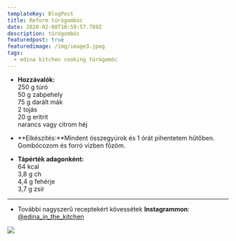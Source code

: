 ```yaml
---
templateKey: BlogPost
title: Reform túrógombóc
date: 2020-02-08T16:59:57.789Z
description: túrógombóc
featuredpost: true
featuredimage: /img/image3.jpeg
tags:
  - edina kitchen cooking túrógomóc
---
```

* **Hozzávalók:**\
   250 g túró\
   50 g zabpehely\
   75 g darált mák\
   2 tojás\
   20 g eritrit\
   narancs vagy citrom héj

* **Elkészítés:**Mindent összegyúrok és 1 órát pihentetem hűtőben. Gombócozom és forró vízben főzöm.
* **Tápérték adagonként:** \
  64 kcal  \
  3,8 g ch \
   4,4 g fehérje\
    3,7 g zsír

****

* További nagyszerű receptekért kövessétek **Instagrammon**: [@edina_in_the_kitchen](https://www.instagram.com/edina_in_the_kitchen/)

![](/img/image0-1-.jpeg)
